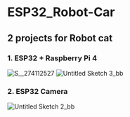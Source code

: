 # ESP32_Robot-Car

## 2 projects for Robot cat 


### 1. ESP32 + Raspberry Pi 4
![S__274112527](https://github.com/PTSangk/ESP32_Robot-Car/assets/106540883/f6bebd12-f6ca-4445-8fb4-b5549d9f2ede)
![Untitled Sketch 3_bb](https://github.com/PTSangk/ESP32_Robot-Car/assets/106540883/1bcf37cb-f41c-4157-9392-1ae9466219e8)


### 2. ESP32 Camera
![Untitled Sketch 2_bb](https://github.com/PTSangk/ESP32_Robot-Car/assets/106540883/a835e17a-fadd-462b-91fe-234fedc679b7)
